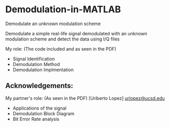 # Demodulation-in-MATLAB
Demodulate an unknown modulation scheme 

Demodulate a simple real-life signal demodulated with an unknown modulation scheme and detect the data using I/Q files 

My role: (The code included and as seen in the PDF) 
- Signal Identification
- Demodulation Method
- Demodulation Implmentation

## Acknowledgements: 

My partner's role: (As seen in the PDF) [Uriberto Lopez] urlopez@ucsd.edu
- Applications of the signal
- Demodulation Block Diagram
- Bit Error Rate analysis 
